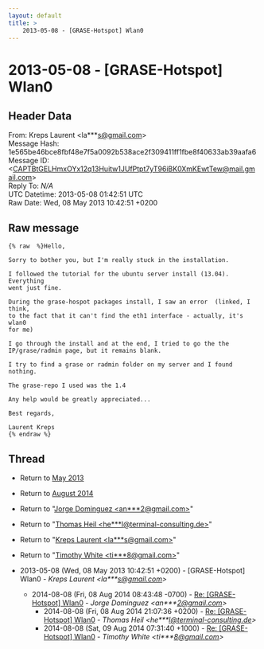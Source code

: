 ```yaml
---
layout: default
title: >
    2013-05-08 - [GRASE-Hotspot] Wlan0
---
```


# 2013-05-08 - [GRASE-Hotspot] Wlan0

## Header Data

From: Kreps Laurent \<la***s@gmail.com\><br>
Message Hash: 1e565be46bce8fbf48e7f5a0092b538ace2f309411ff1fbe8f40633ab39aafa6<br>
Message ID: \<CAPTBtGELHmxOYx12q13Huitw1JUfPtpt7yT96iBK0XmKEwtTew@mail.gmail.com\><br>
Reply To: _N/A_<br>
UTC Datetime: 2013-05-08 01:42:51 UTC<br>
Raw Date: Wed, 08 May 2013 10:42:51 +0200<br>

## Raw message

```
{% raw  %}Hello,

Sorry to bother you, but I'm really stuck in the installation.

I followed the tutorial for the ubuntu server install (13.04). Everything
went just fine.

During the grase-hospot packages install, I saw an error  (linked, I think,
to the fact that it can't find the eth1 interface - actually, it's wlan0
for me)

I go through the install and at the end, I tried to go the the
IP/grase/radmin page, but it remains blank.

I try to find a grase or radmin folder on my server and I found nothing.

The grase-repo I used was the 1.4

Any help would be greatly appreciated...

Best regards,

Laurent Kreps
{% endraw %}
```

## Thread

+ Return to [May 2013](/archive/2013/05)
+ Return to [August 2014](/archive/2014/08)

+ Return to "[Jorge Dominguez <an***2<span>@</span>gmail.com>](/authors/an___2_at_gmail_com)"
+ Return to "[Thomas Heil <he***l<span>@</span>terminal-consulting.de>](/authors/he___l_at_terminalconsulting_de)"
+ Return to "[Kreps Laurent <la***s<span>@</span>gmail.com>](/authors/la___s_at_gmail_com)"
+ Return to "[Timothy White <ti***8<span>@</span>gmail.com>](/authors/ti___8_at_gmail_com)"

+ 2013-05-08 (Wed, 08 May 2013 10:42:51 +0200) - [GRASE-Hotspot] Wlan0 - _Kreps Laurent \<la***s@gmail.com\>_
  + 2014-08-08 (Fri, 08 Aug 2014 08:43:48 -0700) - [Re: [GRASE-Hotspot] Wlan0](/archive/2014/08/eb50ebfbc307f7aa13a1eae7ef3a316a4bc492aa73d80aab5feb9ca74ef526bf) - _Jorge Dominguez \<an***2@gmail.com\>_
    + 2014-08-08 (Fri, 08 Aug 2014 21:07:36 +0200) - [Re: [GRASE-Hotspot] Wlan0](/archive/2014/08/41ca5c5cfe43ebfc336f38a255bbcaf80b118c6e51a33fb11a503692d7854a43) - _Thomas Heil \<he***l@terminal-consulting.de\>_
    + 2014-08-08 (Sat, 09 Aug 2014 07:31:40 +1000) - [Re: [GRASE-Hotspot] Wlan0](/archive/2014/08/1d494dc1403bb19f0f30f95979983d6ad6a48e47068f6d20654c4b5c1ff8e200) - _Timothy White \<ti***8@gmail.com\>_

